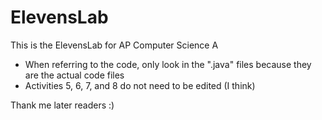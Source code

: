 # ElevensLab

This is the ElevensLab for AP Computer Science A

- When referring to the code, only look in the ".java" files because they are the actual code files 
- Activities 5, 6, 7, and 8 do not need to be edited (I think)

Thank me later readers :)
